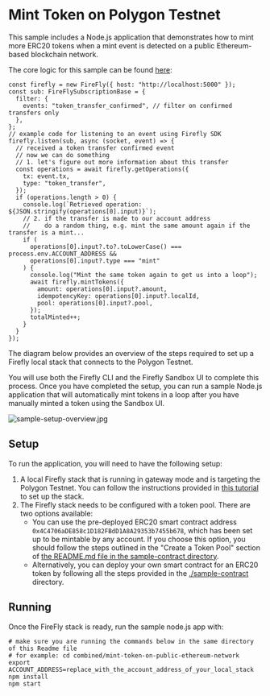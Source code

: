 # Mint Token on Polygon Testnet
This sample includes a Node.js application that demonstrates how to mint more ERC20 tokens when a mint event is detected on a public Ethereum-based blockchain network.

The core logic for this sample can be found [here](https://github.com/kaleido-io/firefly-samples/blob/combined-sample/combined/mint-token-on-public-ethereum-network/src/firefly-client.ts?plain%3D1#L37-L69):
```
const firefly = new FireFly({ host: "http://localhost:5000" });
const sub: FireFlySubscriptionBase = {
  filter: {
    events: "token_transfer_confirmed", // filter on confirmed transfers only
  },
};
// example code for listening to an event using Firefly SDK
firefly.listen(sub, async (socket, event) => {
  // received a token transfer confirmed event
  // now we can do something
  // 1. let's figure out more information about this transfer
  const operations = await firefly.getOperations({
    tx: event.tx,
    type: "token_transfer",
  });
  if (operations.length > 0) {
    console.log(`Retrieved operation: ${JSON.stringify(operations[0].input)}`);
    // 2. if the transfer is made to our account address
    //    do a random thing, e.g. mint the same amount again if the transfer is a mint...
    if (
      operations[0].input?.to?.toLowerCase() === process.env.ACCOUNT_ADDRESS &&
      operations[0].input?.type === "mint"
    ) {
      console.log("Mint the same token again to get us into a loop");
      await firefly.mintTokens({
        amount: operations[0].input?.amount,
        idempotencyKey: operations[0].input?.localId,
        pool: operations[0].input?.pool,
      });
      totalMinted++;
    }
  }
});
```

The diagram below provides an overview of the steps required to set up a Firefly local stack that connects to the Polygon Testnet.

You will use both the Firefly CLI and the Firefly Sandbox UI to complete this process. Once you have completed the setup, you can run a sample Node.js application that will automatically mint tokens in a loop after you have manually minted a token using the Sandbox UI.

![sample-setup-overview.jpg](./sample-setup-overview.jpg)

## Setup

To run the application, you will need to have the following setup:

1. A local Firefly stack that is running in gateway mode and is targeting the Polygon Testnet. You can follow the instructions provided in [this tutorial](https://hyperledger.github.io/firefly/tutorials/chains/polygon_testnet.html#polygon-testnet) to set up the stack.
2. The Firefly stack needs to be configured with a token pool. There are two options available:
   - You can use the pre-deployed ERC20 smart contract address `0x4C4706aDE858c1D182FBdD1A8A29353b7455b678`, which has been set up to be mintable by any account. If you choose this option, you should follow the steps outlined in the "Create a Token Pool" section of [the README.md file in the sample-contract directory](./sample-contract/README.md#create-a-token-pool).
   - Alternatively, you can deploy your own smart contract for an ERC20 token by following all the steps provided in the [./sample-contract](./sample-contract) directory.


## Running

Once the FireFly stack is ready, run the sample node.js app with:

```
# make sure you are running the commands below in the same directory of this Readme file
# for example: cd combined/mint-token-on-public-ethereum-network
export ACCOUNT_ADDRESS=replace_with_the_account_address_of_your_local_stack
npm install
npm start
```

